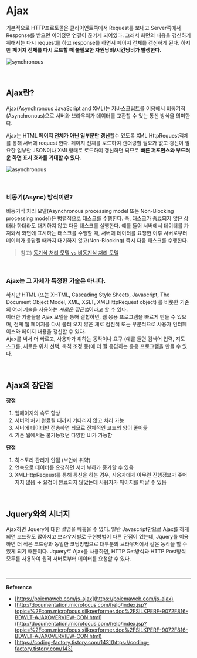 # Ajax

기본적으로 HTTP프로토콜은 클라이언트쪽에서 Request를 보내고 Server쪽에서 Response를 받으면 이어졌던 연결이 끊기게 되어있다. 그래서 화면의 내용을 갱신하기 위해서는 다시 request를 하고 response를 하면서 페이지 전체를 갱신하게 된다. 하지만 **페이지 전체를 다시 로드할 때 불필요한 자원낭비/시간낭비가 발생한다.**

![synchronous](https://user-images.githubusercontent.com/42695954/60721386-b1ce1900-9f68-11e9-8bac-b27cb230cc43.png)

&nbsp; 

## Ajax란?
Ajax(Asynchronous JavaScript and XML)는 자바스크립트를 이용해서 비동기적(Asynchronous)으로 서버와 브라우저가 데이터를 교환할 수 있는 통신 방식을 의미한다.

Ajax는 HTML **페이지 전체가 아닌 일부분만 갱신**할수 있도록 XML HttpRequest객체를 통해 서버에 request 한다. 페이지 전체를 로드하여 렌더링할 필요가 없고 갱신이 필요한 일부만 JSON이나 XML형태로 로드하여 갱신하면 되므로 **빠른 퍼포먼스와 부드러운 화면 표시 효과를 기대할 수 있다.**

![asynchronous](https://user-images.githubusercontent.com/42695954/60720188-ed66e400-9f64-11e9-8ec3-55db3aeab38c.png)

&nbsp; 

### 비동기(Async) 방식이란?
비동기식 처리 모델(Asynchronous processing model 또는 Non-Blocking processing model)은 병렬적으로 태스크를 수행한다. 즉, 태스크가 종료되지 않은 상태라 하더라도 대기하지 않고 다음 태스크를 실행한다. 예를 들어 서버에서 데이터를 가져와서 화면에 표시하는 태스크를 수행할 때, 서버에 데이터를 요청한 이후 서버로부터 데이터가 응답될 때까지 대기하지 않고(Non-Blocking) 즉시 다음 태스크를 수행한다.

> 참고) [동기식 처리 모델 vs 비동기식 처리 모델](https://poiemaweb.com/js-async)

&nbsp; 

### Ajax는 그 자체가 특정한 기술은 아니다.  
하지만 HTML (또는 XHTML, Cascading Style Sheets, Javascript, The Document Object Model, XML, XSLT, XMLHttpRequest object) 를 비롯한 기존의 여러 기술을 사용하는 *새로운 접근법*이라고 할 수 있다.  
이러한 기술들을 Ajax 모델을 통해 결합하면, 웹 응용 프로그램을 빠르게 만들 수 있으며, 전체 웹 페이지를 다시 불러 오지 않은 채로 점진적 또는 부분적으로 사용자 인터페이스와 페이지 내용을 갱신할 수 있다.  
Ajax를 써서 더 빠르고, 사용자가 취하는 동작이나 요구 (예를 들면 검색어 입력, 지도 스크롤, 새로운 위치 선택, 축척 조정 등)에 더 잘 응답하는 응용 프로그램을 만들 수 있다.

&nbsp; 

## Ajax의 장단점

**장점**  
1. 웹페이지의 속도 향상
2. 서버의 처기 완료될 때까지 기다리지 않고 처리 가능
3. 서버에 데이터만 전송하면 되므로 전체적인 코드의 양이 줄어듦
4. 기존 웹에서는 불가능했던 다양한 UI가 가능함

**단점**  
1. 히스토리 관리가 안됨 (보안에 취약)
2. 연속으로 데이터를 요청하면 서버 부하가 증가할 수 있음
3. XMLHttpReqeust를 통해 통신을 하는 경우, 사용자에게 아무런 진행정보가 주어지지 않음 → 요청이 완료되지 않았는데 사용자가 페이지를 떠날 수 있음

&nbsp; 

## Jquery와의 시너지
Ajax하면 Jquery에 대한 설명을 빼놓을 수 없다. 일반 Javascript만으로 Ajax를 하게되면 코드량도 많아지고 브라우저별로 구현방법이 다른 단점이 있는데, Jquery를 이용하면 더 적은 코드량과 동일한 코딩방법으로 대부분의 브라우저에서 같은 동작을 할 수 있게 되기 때문이다. Jquery로 Ajax를 사용하면, HTTP Get방식과 HTTP Post방식 모두를 사용하여 원격 서버로부터 데이터를 요청할 수 있다. 

&nbsp; 

---

**Reference**  
* [https://poiemaweb.com/js-ajax](https://poiemaweb.com/js-ajax)
* [http://documentation.microfocus.com/help/index.jsp?topic=%2Fcom.microfocus.silkperformer.doc%2FSILKPERF-9072F816-BDWLT-AJAXOVERVIEW-CON.html](http://documentation.microfocus.com/help/index.jsp?topic=%2Fcom.microfocus.silkperformer.doc%2FSILKPERF-9072F816-BDWLT-AJAXOVERVIEW-CON.html)
* [https://coding-factory.tistory.com/143](https://coding-factory.tistory.com/143)